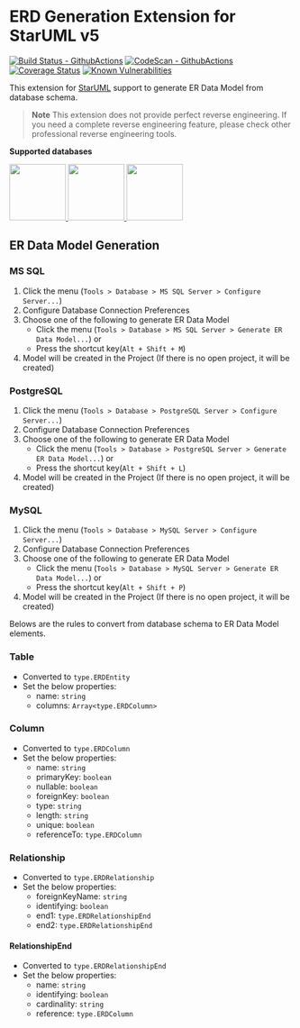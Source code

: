 # ERD Generation Extension for StarUML v5

[![Build Status - GithubActions](https://github.com/kkrisz1/staruml-reverse-db/actions/workflows/github-actions-ci.yml/badge.svg)](https://github.com/kkrisz1/staruml-reverse-db/actions/workflows/github-actions-ci.yml)
[![CodeScan - GithubActions](https://github.com/kkrisz1/staruml-reverse-db/actions/workflows/codeql-analysis.yml/badge.svg)](https://github.com/kkrisz1/staruml-reverse-db/actions/workflows/codeql-analysis.yml)
[![Coverage Status](https://coveralls.io/repos/github/kkrisz1/staruml-reverse-db/badge.svg?branch=master)](https://coveralls.io/github/kkrisz1/staruml-reverse-db?branch=master)
[![Known Vulnerabilities](https://snyk.io/test/github/kkrisz1/staruml-reverse-db/badge.svg?branch=master)](https://snyk.io/test/github/kkrisz1/staruml-reverse-db?branch=master)

This extension for [StarUML](http://staruml.io) support to generate ER Data Model from database schema.

> __Note__
> This extension does not provide perfect reverse engineering. 
> If you need a complete reverse engineering feature, please check other professional reverse engineering tools.

**Supported databases**

<a href="https://www.microsoft.com/sql-server/" title="SQL Server">
  <img src="./ms-sql.svg" width="100"/>
</a>
<a href="https://www.postgresql.org/" title="PostgreSQL">
  <img src="./postgre-sql.svg" width="100"/>
</a>
<a href="https://www.mysql.com/" title="MySQL">
  <img src="./mysql.svg" width="100"/>
</a>


## ER Data Model Generation

### MS SQL

1. Click the menu (`Tools > Database > MS SQL Server > Configure Server...`)
1. Configure Database Connection Preferences
1. Choose one of the following to generate ER Data Model
    * Click the menu (`Tools > Database > MS SQL Server > Generate ER Data Model...`) or 
    * Press the shortcut key(`Alt + Shift + M`)
1. Model will be created in the Project (If there is no open project, it will be created)

### PostgreSQL

1. Click the menu (`Tools > Database > PostgreSQL Server > Configure Server...`)
1. Configure Database Connection Preferences
1. Choose one of the following to generate ER Data Model
    * Click the menu (`Tools > Database > PostgreSQL Server > Generate ER Data Model...`) or 
    * Press the shortcut key(`Alt + Shift + L`)
1. Model will be created in the Project (If there is no open project, it will be created)

### MySQL

1. Click the menu (`Tools > Database > MySQL Server > Configure Server...`)
1. Configure Database Connection Preferences
1. Choose one of the following to generate ER Data Model
    * Click the menu (`Tools > Database > MySQL Server > Generate ER Data Model...`) or 
    * Press the shortcut key(`Alt + Shift + P`)
1. Model will be created in the Project (If there is no open project, it will be created)

Belows are the rules to convert from database schema to ER Data Model elements.

### Table

* Converted to `type.ERDEntity`
* Set the below properties:
    * name: `string`
    * columns: `Array<type.ERDColumn>`

### Column

* Converted to `type.ERDColumn`
* Set the below properties:
    * name: `string`
    * primaryKey: `boolean`
    * nullable: `boolean`
    * foreignKey: `boolean`
    * type: `string`
    * length: `string`
    * unique: `boolean`
    * referenceTo: `type.ERDColumn`

### Relationship

* Converted to `type.ERDRelationship`
* Set the below properties:
    * foreignKeyName: `string`
    * identifying: `boolean`
    * end1: `type.ERDRelationshipEnd`
    * end2: `type.ERDRelationshipEnd`

#### RelationshipEnd

* Converted to `type.ERDRelationshipEnd`
* Set the below properties:
    * name: `string`
    * identifying: `boolean`
    * cardinality: `string`
    * reference: `type.ERDColumn`
